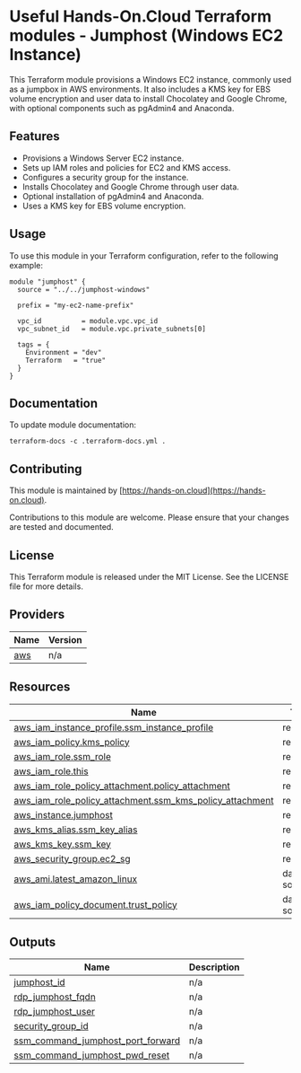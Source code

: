 <!-- BEGIN_TF_DOCS -->

# Useful Hands-On.Cloud Terraform modules - Jumphost (Windows EC2 Instance)

This Terraform module provisions a Windows EC2 instance, commonly used as a jumpbox in AWS environments.
It also includes a KMS key for EBS volume encryption and user data to install Chocolatey and Google Chrome,
with optional components such as pgAdmin4 and Anaconda.

## Features

- Provisions a Windows Server EC2 instance.
- Sets up IAM roles and policies for EC2 and KMS access.
- Configures a security group for the instance.
- Installs Chocolatey and Google Chrome through user data.
- Optional installation of pgAdmin4 and Anaconda.
- Uses a KMS key for EBS volume encryption.

## Usage

To use this module in your Terraform configuration, refer to the following example:

```hcl
module "jumphost" {
  source = "../../jumphost-windows"

  prefix = "my-ec2-name-prefix"

  vpc_id          = module.vpc.vpc_id
  vpc_subnet_id   = module.vpc.private_subnets[0]

  tags = {
    Environment = "dev"
    Terraform   = "true"
  }
}
```

## Documentation

To update module documentation:

```shell
terraform-docs -c .terraform-docs.yml .
```

## Contributing

This module is maintained by [https://hands-on.cloud](https://hands-on.cloud).

Contributions to this module are welcome. Please ensure that your changes are tested and documented.

## License

This Terraform module is released under the MIT License. See the LICENSE file for more details.

## Providers

| Name | Version |
|------|---------|
| <a name="provider_aws"></a> [aws](#provider\_aws) | n/a |
## Resources

| Name | Type |
|------|------|
| [aws_iam_instance_profile.ssm_instance_profile](https://registry.terraform.io/providers/hashicorp/aws/latest/docs/resources/iam_instance_profile) | resource |
| [aws_iam_policy.kms_policy](https://registry.terraform.io/providers/hashicorp/aws/latest/docs/resources/iam_policy) | resource |
| [aws_iam_role.ssm_role](https://registry.terraform.io/providers/hashicorp/aws/latest/docs/resources/iam_role) | resource |
| [aws_iam_role.this](https://registry.terraform.io/providers/hashicorp/aws/latest/docs/resources/iam_role) | resource |
| [aws_iam_role_policy_attachment.policy_attachment](https://registry.terraform.io/providers/hashicorp/aws/latest/docs/resources/iam_role_policy_attachment) | resource |
| [aws_iam_role_policy_attachment.ssm_kms_policy_attachment](https://registry.terraform.io/providers/hashicorp/aws/latest/docs/resources/iam_role_policy_attachment) | resource |
| [aws_instance.jumphost](https://registry.terraform.io/providers/hashicorp/aws/latest/docs/resources/instance) | resource |
| [aws_kms_alias.ssm_key_alias](https://registry.terraform.io/providers/hashicorp/aws/latest/docs/resources/kms_alias) | resource |
| [aws_kms_key.ssm_key](https://registry.terraform.io/providers/hashicorp/aws/latest/docs/resources/kms_key) | resource |
| [aws_security_group.ec2_sg](https://registry.terraform.io/providers/hashicorp/aws/latest/docs/resources/security_group) | resource |
| [aws_ami.latest_amazon_linux](https://registry.terraform.io/providers/hashicorp/aws/latest/docs/data-sources/ami) | data source |
| [aws_iam_policy_document.trust_policy](https://registry.terraform.io/providers/hashicorp/aws/latest/docs/data-sources/iam_policy_document) | data source |
## Outputs

| Name | Description |
|------|-------------|
| <a name="output_jumphost_id"></a> [jumphost\_id](#output\_jumphost\_id) | n/a |
| <a name="output_rdp_jumphost_fqdn"></a> [rdp\_jumphost\_fqdn](#output\_rdp\_jumphost\_fqdn) | n/a |
| <a name="output_rdp_jumphost_user"></a> [rdp\_jumphost\_user](#output\_rdp\_jumphost\_user) | n/a |
| <a name="output_security_group_id"></a> [security\_group\_id](#output\_security\_group\_id) | n/a |
| <a name="output_ssm_command_jumphost_port_forward"></a> [ssm\_command\_jumphost\_port\_forward](#output\_ssm\_command\_jumphost\_port\_forward) | n/a |
| <a name="output_ssm_command_jumphost_pwd_reset"></a> [ssm\_command\_jumphost\_pwd\_reset](#output\_ssm\_command\_jumphost\_pwd\_reset) | n/a |

<!-- END_TF_DOCS -->